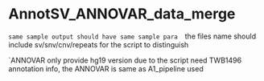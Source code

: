 # AnnotSV_ANNOVAR_data_merge

`same sample output should have same sample para 
`the files name should include sv/snv/cnv/repeats for the script to distinguish

`ANNOVAR only provide hg19 version due to the script need TWB1496 annotation info, the ANNOVAR is same as A1_pipeline used
